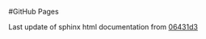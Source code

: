 #GitHub Pages

Last update of sphinx html documentation from [06431d3](https://github.com/claritychallenge/clarity/tree/06431d33cf80f76c5bf89c8d63f5bd123576a951)

